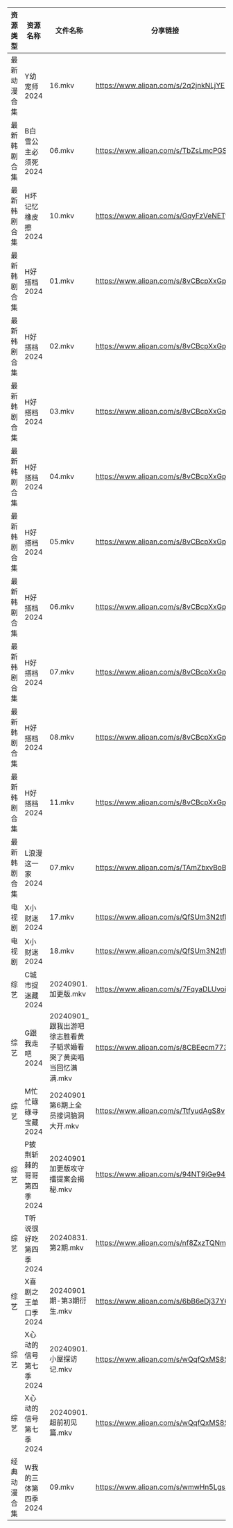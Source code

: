| 资源类型   | 资源名称            | 文件名称                                   | 分享链接                                 | 更新时间                |
| ------ | --------------- | -------------------------------------- | ------------------------------------ | ------------------- |
| 最新动漫合集 | Y幼宠师2024        | 16.mkv                                 | https://www.alipan.com/s/2q2jnkNLjYE | 2024-09-01 12:10:08 |
| 最新韩剧合集 | B白雪公主必须死2024    | 06.mkv                                 | https://www.alipan.com/s/TbZsLmcPGSo | 2024-09-01 00:05:22 |
| 最新韩剧合集 | H坏记忆橡皮擦2024     | 10.mkv                                 | https://www.alipan.com/s/GqyFzVeNETy | 2024-09-01 12:05:45 |
| 最新韩剧合集 | H好搭档2024        | 01.mkv                                 | https://www.alipan.com/s/8vCBcpXxGp9 | 2024-09-01 00:05:51 |
| 最新韩剧合集 | H好搭档2024        | 02.mkv                                 | https://www.alipan.com/s/8vCBcpXxGp9 | 2024-09-01 00:05:50 |
| 最新韩剧合集 | H好搭档2024        | 03.mkv                                 | https://www.alipan.com/s/8vCBcpXxGp9 | 2024-09-01 00:05:50 |
| 最新韩剧合集 | H好搭档2024        | 04.mkv                                 | https://www.alipan.com/s/8vCBcpXxGp9 | 2024-09-01 00:05:50 |
| 最新韩剧合集 | H好搭档2024        | 05.mkv                                 | https://www.alipan.com/s/8vCBcpXxGp9 | 2024-09-01 00:05:49 |
| 最新韩剧合集 | H好搭档2024        | 06.mkv                                 | https://www.alipan.com/s/8vCBcpXxGp9 | 2024-09-01 00:05:49 |
| 最新韩剧合集 | H好搭档2024        | 07.mkv                                 | https://www.alipan.com/s/8vCBcpXxGp9 | 2024-09-01 00:05:49 |
| 最新韩剧合集 | H好搭档2024        | 08.mkv                                 | https://www.alipan.com/s/8vCBcpXxGp9 | 2024-09-01 00:05:48 |
| 最新韩剧合集 | H好搭档2024        | 11.mkv                                 | https://www.alipan.com/s/8vCBcpXxGp9 | 2024-09-01 00:05:48 |
| 最新韩剧合集 | L浪漫这一家2024      | 07.mkv                                 | https://www.alipan.com/s/TAmZbxvBoBi | 2024-09-01 00:06:14 |
| 电视剧    | X小财迷2024        | 17.mkv                                 | https://www.alipan.com/s/QfSUm3N2tfB | 2024-09-01 14:06:54 |
| 电视剧    | X小财迷2024        | 18.mkv                                 | https://www.alipan.com/s/QfSUm3N2tfB | 2024-09-01 14:06:54 |
| 综艺     | C城市捉迷藏2024      | 20240901.加更版.mkv                       | https://www.alipan.com/s/7FqyaDLUvoi | 2024-09-01 14:07:57 |
| 综艺     | G跟我走吧2024       | 20240901_跟我出游吧徐志胜看黄子韬求婚看哭了黄奕唱当回忆满满.mkv | https://www.alipan.com/s/8CBEecm773h | 2024-09-01 14:08:06 |
| 综艺     | M忙忙碌碌寻宝藏2024    | 20240901第6期上全员接词脑洞大开.mkv               | https://www.alipan.com/s/TtfyudAgS8v | 2024-09-01 14:08:31 |
| 综艺     | P披荆斩棘的哥哥第四季2024 | 20240901加更版攻守擂提案会揭秘.mkv                | https://www.alipan.com/s/94NT9iGe94e | 2024-09-01 14:08:54 |
| 综艺     | T听说很好吃第四季2024   | 20240831.第2期.mkv                       | https://www.alipan.com/s/nf8ZxzTQNmB | 2024-09-01 00:08:58 |
| 综艺     | X喜剧之王单口季2024    | 20240901期-第3期衍生.mkv                    | https://www.alipan.com/s/6bB6eDj37Y6 | 2024-09-01 14:09:46 |
| 综艺     | X心动的信号第七季2024   | 20240901.小屋探访记.mkv                     | https://www.alipan.com/s/wQqfQxMS8Sx | 2024-09-01 14:09:52 |
| 综艺     | X心动的信号第七季2024   | 20240901.超前初见篇.mkv                     | https://www.alipan.com/s/wQqfQxMS8Sx | 2024-09-01 14:09:52 |
| 经典动漫合集 | W我的三体第四季2024    | 09.mkv                                 | https://www.alipan.com/s/wmwHn5LgsFN | 2024-09-01 12:07:01 |

